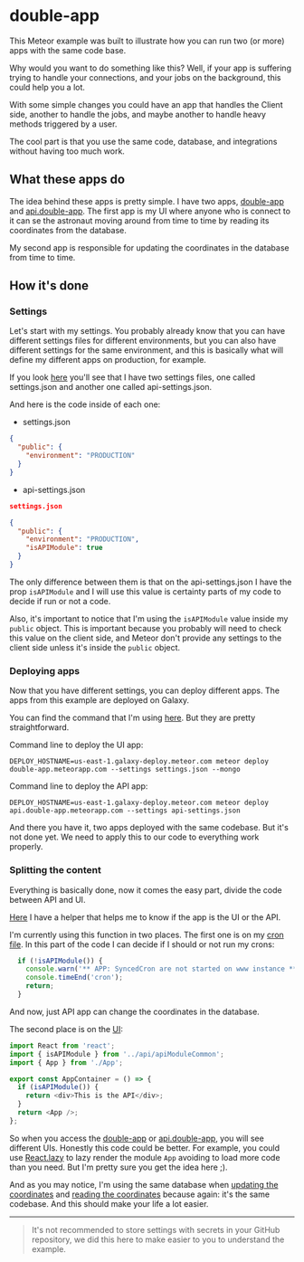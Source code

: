 # double-app

This Meteor example was built to illustrate how you can run two (or more) apps with the same code base.

Why would you want to do something like this? Well, if your app is suffering trying to handle your connections, and your jobs on the background, this could help you a lot.


With some simple changes you could have an app that handles the Client side, another to handle the jobs, and maybe another to handle heavy methods triggered by a user.

The cool part is that you use the same code, database, and integrations without having too much work.

## What these apps do

The idea behind these apps is pretty simple. I have two apps, [double-app](https://double-app.meteorapp.com/) and [api.double-app](https://api.double-app.meteorapp.com/). 
The first app is my UI where anyone who is connect to it can se the astronaut moving around from time to time by reading its coordinates from the database. 

My second app is responsible for updating the coordinates in the database from time to time.

## How it's done


### Settings

Let's start with my settings. You probably already know that you can have different settings files for different environments, but you can also have different settings for the same environment, and this is basically what will define my different apps on production, for example.

If you look [here](https://github.com/denihs/double-app/tree/master/private/env/) you'll see that I have two settings files, one called settings.json and another one called api-settings.json.

And here is the code inside of each one:

- settings.json
``` json
{
  "public": {
    "environment": "PRODUCTION"
  }
}
```

- api-settings.json
``` json
settings.json

{
  "public": {
    "environment": "PRODUCTION",
    "isAPIModule": true
  }
}
```

The only difference between them is that on the api-settings.json I have the prop `isAPIModule` and I will use this value is certainty parts of my code to decide if run or not a code.

Also, it's important to notice that I'm using the `isAPIModule` value inside my `public` object. This is important because you probably will need to check this value on the client side, and Meteor don't provide any settings to the client side unless it's inside the `public` object.


### Deploying apps

Now that you have different settings, you can deploy different apps. The apps from this example are deployed on Galaxy.

You can find the command that I'm using [here](https://github.com/denihs/double-app/tree/master/private/env/prod). But they are pretty straightforward.

Command line to deploy the UI app:

```
DEPLOY_HOSTNAME=us-east-1.galaxy-deploy.meteor.com meteor deploy double-app.meteorapp.com --settings settings.json --mongo
```

Command line to deploy the API app:

```
DEPLOY_HOSTNAME=us-east-1.galaxy-deploy.meteor.com meteor deploy api.double-app.meteorapp.com --settings api-settings.json
```

And there you have it, two apps deployed with the same codebase. But it's not done yet. We need to apply this to our code to everything work properly.

### Splitting the content

Everything is basically done, now it comes the easy part, divide the code between API and UI.

[Here](https://github.com/denihs/double-app/blob/master/imports/api/apiModuleCommon.js) I have a helper that helps me to know if the app is the UI or the API.

I'm currently using this function in two places. The first one is on my [cron file](https://github.com/denihs/double-app/blob/master/imports/api/cron.js). In this part of the code I can decide if I should or not run my crons:

``` js
  if (!isAPIModule()) {
    console.warn('** APP: SyncedCron are not started on www instance **');
    console.timeEnd('cron');
    return;
  }
```

And now, just API app can change the coordinates in the database.

The second place is on the [UI](https://github.com/denihs/double-app/blob/master/imports/ui/AppContainer.js):

``` js
import React from 'react';
import { isAPIModule } from '../api/apiModuleCommon';
import { App } from './App';

export const AppContainer = () => {
  if (isAPIModule()) {
    return <div>This is the API</div>;
  }
  return <App />;
};
```

So when you access the [double-app](https://double-app.meteorapp.com/) or [api.double-app](https://api.double-app.meteorapp.com/), you will see different UIs. Honestly this code could be better. For example, you could use [React.lazy](https://reactjs.org/docs/code-splitting.html#reactlazy) to lazy render the module `App` avoiding to load more code than you need. But I'm pretty sure you get the idea here ;).

And as you may notice, I'm using the same database when [updating the coordinates](https://github.com/denihs/double-app/blob/64ff325b3d1ef8f6de0bff757a5c36cbd308dbad/imports/api/PositionsCollection.js#L4) and [reading the coordinates](https://github.com/denihs/double-app/blob/64ff325b3d1ef8f6de0bff757a5c36cbd308dbad/imports/ui/App.js#L36) because again: it's the same codebase. And this should make your life a lot easier.

----

> It's not recommended to store settings with secrets in your GitHub repository, we did this here to make easier to you to understand the example.